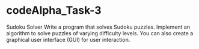 # codeAlpha_Task-3
 Sudoku Solver Write a program that solves Sudoku puzzles. Implement an algorithm to solve puzzles of varying difficulty levels. You can also create a graphical user interface (GUI) for user interaction.
